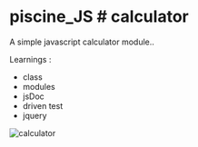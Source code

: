 # piscine_JS # calculator

A simple javascript calculator module..

Learnings :
- class
- modules
- jsDoc
- driven test
- jquery

![calculator](.resources/git_illustrations/calculator.png "calculator")
